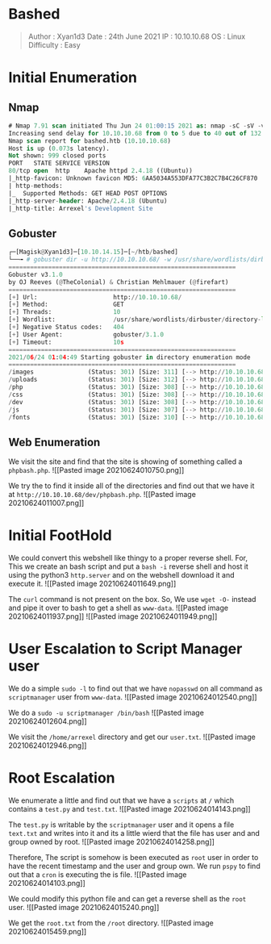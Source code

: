 # Bashed
>Author : Xyan1d3
>Date : 24th June 2021
>IP : 10.10.10.68
>OS : Linux
>Difficulty : Easy
# Initial Enumeration
## Nmap
```sql
# Nmap 7.91 scan initiated Thu Jun 24 01:00:15 2021 as: nmap -sC -sV -v -oN nmap/bashed 10.10.10.68
Increasing send delay for 10.10.10.68 from 0 to 5 due to 40 out of 132 dropped probes since last increase.
Nmap scan report for bashed.htb (10.10.10.68)
Host is up (0.073s latency).
Not shown: 999 closed ports
PORT   STATE SERVICE VERSION
80/tcp open  http    Apache httpd 2.4.18 ((Ubuntu))
|_http-favicon: Unknown favicon MD5: 6AA5034A553DFA77C3B2C7B4C26CF870
| http-methods: 
|_  Supported Methods: GET HEAD POST OPTIONS
|_http-server-header: Apache/2.4.18 (Ubuntu)
|_http-title: Arrexel's Development Site
```

## Gobuster
```python
┌─[Magisk@Xyan1d3]─[10.10.14.15]─[~/htb/bashed]
└──╼ # gobuster dir -u http://10.10.10.68/ -w /usr/share/wordlists/dirbuster/directory-list-2.3-medium.txt -o gobuster.out
===============================================================
Gobuster v3.1.0
by OJ Reeves (@TheColonial) & Christian Mehlmauer (@firefart)
===============================================================
[+] Url:                     http://10.10.10.68/
[+] Method:                  GET
[+] Threads:                 10
[+] Wordlist:                /usr/share/wordlists/dirbuster/directory-list-2.3-medium.txt
[+] Negative Status codes:   404
[+] User Agent:              gobuster/3.1.0
[+] Timeout:                 10s
===============================================================
2021/06/24 01:04:49 Starting gobuster in directory enumeration mode
===============================================================
/images               (Status: 301) [Size: 311] [--> http://10.10.10.68/images/]
/uploads              (Status: 301) [Size: 312] [--> http://10.10.10.68/uploads/]
/php                  (Status: 301) [Size: 308] [--> http://10.10.10.68/php/]    
/css                  (Status: 301) [Size: 308] [--> http://10.10.10.68/css/]    
/dev                  (Status: 301) [Size: 308] [--> http://10.10.10.68/dev/]    
/js                   (Status: 301) [Size: 307] [--> http://10.10.10.68/js/]     
/fonts                (Status: 301) [Size: 310] [--> http://10.10.10.68/fonts/]
```

## Web Enumeration
We visit the site and find that the site is showing of something called a `phpbash.php`.
![[Pasted image 20210624010750.png]]

We try the to find it inside all of the directories and find out that we have it at `http://10.10.10.68/dev/phpbash.php`.
![[Pasted image 20210624011007.png]]

# Initial FootHold
We could convert this webshell like thingy to a proper reverse shell.
For, This we create an bash script and put a `bash -i` reverse shell and host it using the python3 `http.server` and on the webshell download it and execute it.
![[Pasted image 20210624011649.png]]

The `curl` command is not present on the box. So, We use `wget -O-` instead and pipe it over to bash to get a shell as `www-data`.
![[Pasted image 20210624011937.png]]
![[Pasted image 20210624011949.png]]

# User Escalation to Script Manager user
We do a simple `sudo -l` to find out that we have `nopasswd` on all command as `scriptmanager` user from `www-data`.
![[Pasted image 20210624012540.png]]

We do a `sudo -u scriptmanager /bin/bash`
![[Pasted image 20210624012604.png]]

We visit the `/home/arrexel` directory and get our `user.txt`.
![[Pasted image 20210624012946.png]]

# Root Escalation
We enumerate a little and find out that we have a `scripts` at `/` which contains a `test.py` and `test.txt`.
![[Pasted image 20210624014143.png]]

The `test.py` is writable by the `scriptmanager` user and it opens a file `text.txt` and writes into it and its a little wierd that the file has user and and group owned by root.
![[Pasted image 20210624014258.png]]

Therefore, The script is somehow is been executed as `root` user in order to have the recent timestamp and the user and group own.
We run `pspy` to find out that a `cron` is executing the is file.
![[Pasted image 20210624014103.png]]

We could modify this python file and can get a reverse shell as the `root` user.
![[Pasted image 20210624015240.png]]

We get the `root.txt` from the `/root` directory.
![[Pasted image 20210624015459.png]]